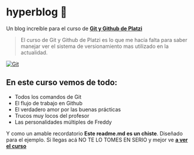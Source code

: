 # hyperblog 💚 
Un blog increíble para el curso de [**Git y Github de Platzi**](https://platzi.com/clases/git-github/ "Git y Github de Platzi")

>El curso de Git y Github de Platzi es lo que me hacía falta para saber manejar ver el sistema de versionamiento mas utilizado en la actualidad.

[![Git](https://git-scm.com/images/logo@2x.png "Git")](https://git-scm.com/images/logo@2x.png "Git")


## En este curso vemos de todo:
* Todos los comandos de Git
* El flujo de trabajo en Github
* El verdadero amor por las buenas prácticas
* Trucos muy locos del profesor
* Las personalidades múltiples de Freddy

Y como un amable recordatorio **Este readme.md es un chiste**. Diseñado para el ejemplo. Si llegas acá NO TE LO TOMES EN SERIO y mejor ve [**a ver el curso**](https://platzi.com/clases/git-github/ "a ver el curso")
